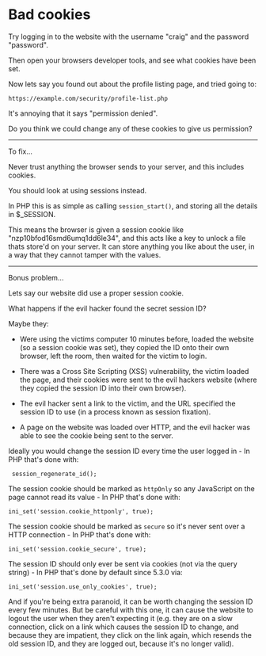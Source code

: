 
# Bad cookies

Try logging in to the website with the username "craig" and the password "password".

Then open your browsers developer tools, and see what cookies have been set.

Now lets say you found out about the profile listing page, and tried going to:

	https://example.com/security/profile-list.php

It's annoying that it says "permission denied".

Do you think we could change any of these cookies to give us permission?

---

To fix...

Never trust anything the browser sends to your server, and this includes cookies.

You should look at using sessions instead.

In PHP this is as simple as calling `session_start()`, and storing all the details in $_SESSION.

This means the browser is given a session cookie like "nzp10bfod16smd6umq1dd6le34", and this acts like a key to unlock a file thats store'd on your server. It can store anything you like about the user, in a way that they cannot tamper with the values.

---

Bonus problem...

Lets say our website did use a proper session cookie.

What happens if the evil hacker found the secret session ID?

Maybe they:

- Were using the victims computer 10 minutes before, loaded the website (so a session cookie was set), they copied the ID onto their own browser, left the room, then waited for the victim to login.

- There was a Cross Site Scripting (XSS) vulnerability, the victim loaded the page, and their cookies were sent to the evil hackers website (where they copied the session ID into their own browser).

- The evil hacker sent a link to the victim, and the URL specified the session ID to use (in a process known as session fixation).

- A page on the website was loaded over HTTP, and the evil hacker was able to see the cookie being sent to the server.

Ideally you would change the session ID every time the user logged in - In PHP that's done with:

	 session_regenerate_id();

The session cookie should be marked as `httpOnly` so any JavaScript on the page cannot read its value - In PHP that's done with:

	ini_set('session.cookie_httponly', true);

The session cookie should be marked as `secure` so it's never sent over a HTTP connection - In PHP that's done with:

	ini_set('session.cookie_secure', true);

The session ID should only ever be sent via cookies (not via the query string) - In PHP that's done by default since 5.3.0 via:

	ini_set('session.use_only_cookies', true);

And if you're being extra paranoid, it can be worth changing the session ID every few minutes. But be careful with this one, it can cause the website to logout the user when they aren't expecting it (e.g. they are on a slow connection, click on a link which causes the session ID to change, and because they are impatient, they click on the link again, which resends the old session ID, and they are logged out, because it's no longer valid).
